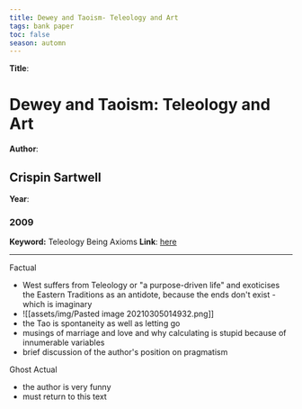 ```yaml
---
title: Dewey and Taoism- Teleology and Art
tags: bank paper
toc: false
season: automn
---
```



**Title**: 
# Dewey and Taoism: Teleology and Art
**Author**: 
## Crispin Sartwell
**Year**: 
### 2009
**Keyword:** Teleology Being Axioms
**Link**:  [here](https://www.jstor.org/stable/40263703?Search=yes&resultItemClick=true&searchText=https%3A%2F%2Fwww.jstor.org%2Fstable%2F40263703%3Fseq%3D1&searchUri=%2Faction%2FdoBasicSearch%3FQuery%3Dhttps%253A%252F%252Fwww.jstor.org%252Fstable%252F40263703%253Fseq%253D1%26filter%3D&ab_segments=0%2Fbasic_expensive_solr_cloud%2Fcontrol&refreqid=fastly-default%3A321c6e9f70b187fd3537df4d50cc2803&seq=11#metadata_info_tab_contents)

--------------------------------------

Factual

* West suffers from Teleology or "a purpose-driven life" and exoticises the Eastern Traditions as an antidote, because the ends don't exist -which is imaginary
* ![[assets/img/Pasted image 20210305014932.png]]
* the Tao is spontaneity as well as letting go
* musings of marriage and love and why calculating is stupid because of innumerable variables
* brief discussion of the author's position on pragmatism

Ghost Actual
* the author is very funny
* must return to this text